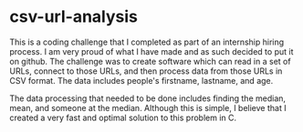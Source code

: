 # csv-url-analysis

This is a coding challenge that I completed as part of an internship hiring process. I am very proud of what I have made and as such decided to put it on github. The challenge was to create software which can read in a set of URLs, connect to those URLs, and then process data from those URLs in CSV format. The data includes people's firstname, lastname, and age.

The data processing that needed to be done includes finding the median, mean, and someone at the median. Although this is simple, I believe that I created a very fast and optimal solution to this problem in C. 
